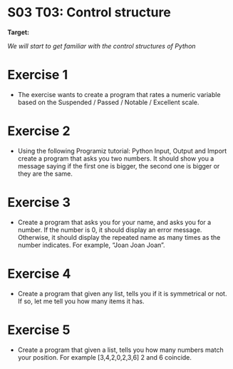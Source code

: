 # S03 T03: Control structure

**Target:**

_We will start to get familiar with the control structures of Python_

# Exercise 1
- The exercise wants to create a program that rates a numeric variable based on the Suspended / Passed / Notable / Excellent scale.

# Exercise 2
- Using the following Programiz tutorial: Python Input, Output and Import create a program that asks you two numbers. It should show you a message saying if the first one is bigger, the second one is bigger or they are the same.

# Exercise 3
- Create a program that asks you for your name, and asks you for a number. If the number is 0, it should display an error message. Otherwise, it should display the repeated name as many times as the number indicates. For example, “Joan Joan Joan”.

# Exercise 4
- Create a program that given any list, tells you if it is symmetrical or not. If so, let me tell you how many items it has.

# Exercise 5
- Create a program that given a list, tells you how many numbers match your position. For example [3,4,2,0,2,3,6] 2 and 6 coincide.


